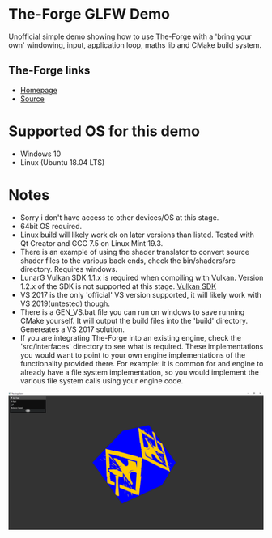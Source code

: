 # The-Forge GLFW Demo
Unofficial simple demo showing how to use The-Forge with a 'bring your own' windowing, input, application loop, maths lib and CMake build system.

## The-Forge links
* [Homepage](https://theforge.dev/)
* [Source](https://github.com/ConfettiFX/The-Forge)

# Supported OS for this demo
* Windows 10
* Linux (Ubuntu 18.04 LTS)

# Notes
* Sorry i don't have access to other devices/OS at this stage.
* 64bit OS required.
* Linux build will likely work ok on later versions than listed. Tested with Qt Creator and GCC 7.5 on Linux Mint 19.3.
* There is an example of using the shader translator to convert source shader files to the various back ends, check the bin/shaders/src directory. Requires windows.
* LunarG Vulkan SDK 1.1.x is required when compiling with Vulkan. Version 1.2.x of the SDK is not supported at this stage. [Vulkan SDK](https://vulkan.lunarg.com/sdk/home)
* VS 2017 is the only 'official' VS version supported, it will likely work with VS 2019(untested) though.
* There is a GEN_VS.bat file you can run on windows to save running CMake yourself. It will output the build files into the 'build' directory. Genereates a VS 2017 solution.
* If you are integrating The-Forge into an existing engine, check the 'src/interfaces' directory to see what is required. These implementations you would want to point to your own engine implementations of the functionality provided there. For example: it is common for and engine to already have a file system implementation, so you would implement the various file system calls using your engine code.

![Demo Screenshot](screenshots/demo_screenshot.png) 


